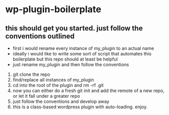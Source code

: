 # wp-plugin-boilerplate

## this should get you started. just follow the conventions outlined

- first i would rename every instance of my_plugin to an actual name
- ideally i would like to write some sort of script that automates this boilerplate but this repo should at least be helpful
- just rename my_plugin and then follow the conventions

1. git clone the repo
2. find/replace all instances of my_plugin
3. cd into the root of the plugin and rm -rf .git
4. now you can either do a fresh git init and add the remote of a new repo, or let it fall under a greater repo
5. just follow the conventions and develop away
6. this is a class-based wordpress plugin with auto-loading. enjoy.
